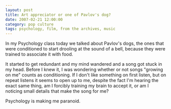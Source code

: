 ```yaml
---
layout: post
title: Art appreciator or one of Pavlov's dog?
date: 2007-02-21 12:00:00
category: pop culture
tags: psychology, film, from the archives, music
---
```


In my Psychology class today we talked about Pavlov's dogs, the ones that were conditioned to start drooling at the sound of a bell, because they were trained to associate it with food.

It started to get redundant and my mind wandered and a song got stuck in my head. Before I knew it, I was wondering whether or not songs "growing on me" counts as conditioning. If I don't like something on first listen, but on repeat listens it seems to open up to me, despite the fact I'm hearing the exact same thing, am I forcibly training my brain to accept it, or am I noticing small details that make the song for me?

Psychology is making me paranoid.
